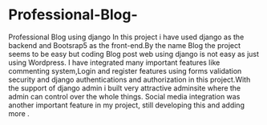 # Professional-Blog-
Professional Blog using django
In this project i have used django as the backend and Bootsrap5 as the front-end.By the name Blog the project seems to be easy but coding Blog post web using django is not easy as just using Wordpress. I have integrated many important features like commenting system,Login and register features using forms validation security and django authentications and authorization in this project.With the support of django admin i built very attractive adminsite where the admin can control over the whole things. Social media integration was another important feature in my project, still developing this and adding more .
